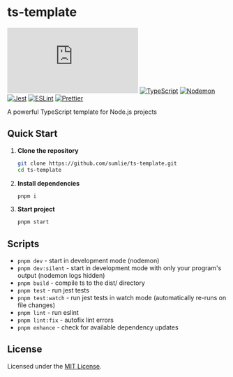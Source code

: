 # ts-template
[![Node.js Version][node-badge]][node-url]
[![TypeScript][typescript-badge]][typescript-url]
[![Nodemon][nodemon-badge]][nodemon-url]
[![Jest][jest-badge]][jest-url]
[![ESLint][eslint-badge]][eslint-url]
[![Prettier][prettier-badge]][prettier-url]

A powerful TypeScript template for Node.js projects

## Quick Start

1. **Clone the repository**
   ```bash
   git clone https://github.com/sumlie/ts-template.git
   cd ts-template
   ```
2. **Install dependencies**
   ```bash
   pnpm i
   ```
3. **Start project**
   ```bash
   pnpm start
   ```

## Scripts
- `pnpm dev` - start in development mode (nodemon)
- `pnpm dev:silent` - start in development mode with only your program's output (nodemon logs hidden)
- `pnpm build` - compile ts to the dist/ directory
- `pnpm test` - run jest tests
- `pnpm test:watch` - run jest tests in watch mode (automatically re-runs on file changes)
- `pnpm lint` - run eslint
- `pnpm lint:fix` - autofix lint errors
- `pnpm enhance` - check for available dependency updates

## License
Licensed under the [MIT License](LICENSE).

[node-badge]: https://img.shields.io/badge/Nodejs->=18.0.0-green?style=for-the-badge&logo=node.js
[node-url]: https://nodejs.org/
[typescript-badge]: https://img.shields.io/badge/TypeScript-%23007ACC.svg?style=for-the-badge&logo=typescript&logoColor=FFF
[typescript-url]: https://www.typescriptlang.org/
[nodemon-badge]: https://img.shields.io/badge/Nodemon-000.svg?style=for-the-badge&logo=nodemon&logoColor=4D4B3E&labelColor=72C849&color=FFF
[nodemon-url]: https://nodemon.io/
[jest-badge]: https://img.shields.io/badge/Jest-%23C21325.svg?style=for-the-badge&logo=jest&logoColor=white
[jest-url]: https://jestjs.io/
[eslint-badge]: https://img.shields.io/badge/ESLint-4B32C3?style=for-the-badge&logo=eslint&logoColor=white
[eslint-url]: https://eslint.org/
[prettier-badge]: https://img.shields.io/badge/Prettier-222?style=for-the-badge&logo=prettier&logoColor=white
[prettier-url]: https://prettier.io/
